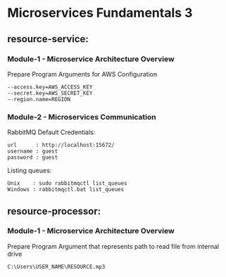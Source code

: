 # Microservices Fundamentals 3

## resource-service:

### Module-1 - Microservice Architecture Overview

Prepare Program Arguments for AWS Configuration

```commandline
--access.key=AWS_ACCESS_KEY
--secret.key=AWS_SECRET_KEY
--region.name=REGION
```

### Module-2 - Microservices Communication

RabbitMQ Default Credentials:
```commandline
url      : http://localhost:15672/
username : guest
password : guest
```

Listing queues:
```commandline
Unix    : sudo rabbitmqctl list_queues
Windows : rabbitmqctl.bat list_queues
```

## resource-processor:

### Module-1 - Microservice Architecture Overview

Prepare Program Argument that represents path to read file from internal drive

```commandline
C:\Users\USER_NAME\RESOURCE.mp3
```